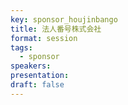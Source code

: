 ```yaml
---
key: sponsor_houjinbango
title: 法人番号株式会社
format: session
tags:
  - sponsor
speakers:
presentation: 
draft: false
---
```


